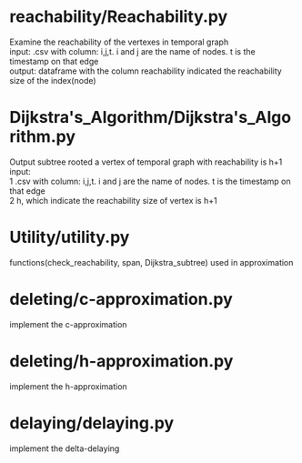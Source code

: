 # reachability/Reachability.py
Examine the reachability of the vertexes in temporal graph  
input: .csv with column: i,j,t. i and j are the name of nodes. t is the timestamp on that edge  
output: dataframe with the column reachability indicated the reachability size of the index(node) 

# Dijkstra's_Algorithm/Dijkstra's_Algorithm.py
Output subtree rooted a vertex of temporal graph with reachability is h+1  
input:   
1 .csv with column: i,j,t. i and j are the name of nodes. t is the timestamp on that edge  
2 h, which indicate the reachability size of vertex is h+1
# Utility/utility.py
  functions(check_reachability, span, Dijkstra_subtree) used in approximation
# deleting/c-approximation.py
implement the c-approximation
# deleting/h-approximation.py
implement the h-approximation
# delaying/delaying.py
implement the delta-delaying


